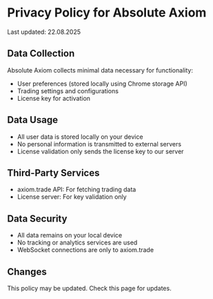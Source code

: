 # Privacy Policy for Absolute Axiom

Last updated: 22.08.2025

## Data Collection
Absolute Axiom collects minimal data necessary for functionality:
- User preferences (stored locally using Chrome storage API)
- Trading settings and configurations
- License key for activation

## Data Usage
- All user data is stored locally on your device
- No personal information is transmitted to external servers
- License validation only sends the license key to our server

## Third-Party Services
- axiom.trade API: For fetching trading data
- License server: For key validation only

## Data Security
- All data remains on your local device
- No tracking or analytics services are used
- WebSocket connections are only to axiom.trade

## Changes
This policy may be updated. Check this page for updates.
